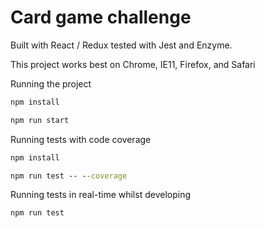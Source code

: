 # Card game challenge

Built with React / Redux tested with Jest and Enzyme.

This project works best on Chrome, IE11, Firefox, and Safari

Running the project

```cmd
npm install

npm run start
```

Running tests with code coverage

```cmd
npm install

npm run test -- --coverage
```

Running tests in real-time whilst developing

```cmd
npm run test
```

